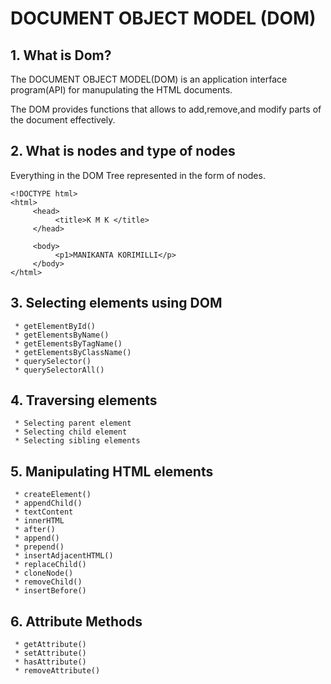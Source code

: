 # DOCUMENT OBJECT MODEL (DOM)

## 1. What is Dom?
   The DOCUMENT OBJECT MODEL(DOM) is an application interface program(API) for manupulating the HTML documents.

   The DOM provides functions that allows to add,remove,and modify parts of the document effectively.

## 2. What is nodes and type of nodes
   Everything in the DOM Tree represented in the form of nodes.
   ```
   <!DOCTYPE html>
   <html> 
        <head>
             <title>K M K </title>
        </head>

        <body>
             <p1>MANIKANTA KORIMILLI</p>
        </body>
   </html>

   ```
## 3. Selecting elements using DOM
  ```
   * getElementById()
   * getElementsByName()
   * getElementsByTagName()
   * getElementsByClassName()
   * querySelector()
   * querySelectorAll()
  ```

## 4. Traversing elements
   ```
    * Selecting parent element
    * Selecting child element
    * Selecting sibling elements
   ```

## 5. Manipulating  HTML elements
   ```
    * createElement()
    * appendChild()
    * textContent
    * innerHTML
    * after()
    * append()
    * prepend()
    * insertAdjacentHTML()
    * replaceChild()
    * cloneNode()
    * removeChild()
    * insertBefore()
   ```
## 6. Attribute Methods
   ```
    * getAttribute()
    * setAttribute()
    * hasAttribute()
    * removeAttribute()
   ```





